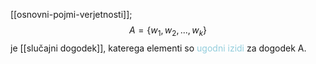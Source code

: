 [[osnovni-pojmi-verjetnosti]];
$$A = \{w_1, w_2, ..., w_k\}$$
je [[slučajni dogodek]], katerega elementi so <font color="#92cddc">ugodni izidi</font> za dogodek A.